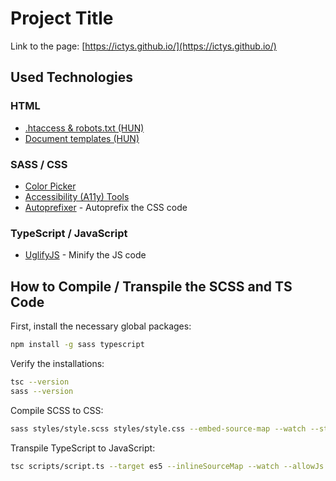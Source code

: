 # Project Title

Link to the page: [https://ictys.github.io/](https://ictys.github.io/)

## Used Technologies

### HTML
- [.htaccess & robots.txt (HUN)](https://wpsuli.hu/spam-bot-ellenes-htaccess-es-robots-txt/)
- [Document templates (HUN)](https://hellowp.io/hu/k/becsuletkasszas-termek/)

### SASS / CSS
- [Color Picker](https://imagecolorpicker.com/)
- [Accessibility (A11y) Tools](https://color.adobe.com/create/color-contrast-analyzer)
- [Autoprefixer](https://autoprefixer.github.io/) - Autoprefix the CSS code

### TypeScript / JavaScript
- [UglifyJS](https://skalman.github.io/UglifyJS-online/) - Minify the JS code

## How to Compile / Transpile the SCSS and TS Code

First, install the necessary global packages:

```bash
npm install -g sass typescript
```

Verify the installations:

```bash
tsc --version
sass --version
```

Compile SCSS to CSS:

```bash
sass styles/style.scss styles/style.css --embed-source-map --watch --style=compressed
```

Transpile TypeScript to JavaScript:

```bash
tsc scripts/script.ts --target es5 --inlineSourceMap --watch --allowJs --resolveJsonModule --esModuleInterop
```
